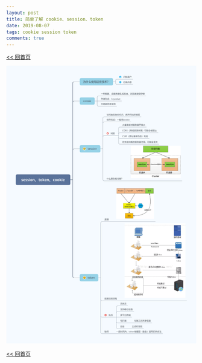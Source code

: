 ```yaml
---
layout: post
title: 简单了解 cookie、session、token
date: 2019-08-07
tags: cookie session token
comments: true
---
```


[<< 回首页](..)

![cookie、session、token](/assets/img/learnCST.png)

[<< 回首页](..)